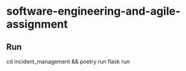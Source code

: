 # software-engineering-and-agile-assignment

## Run

cd incident_management && poetry run flask run
